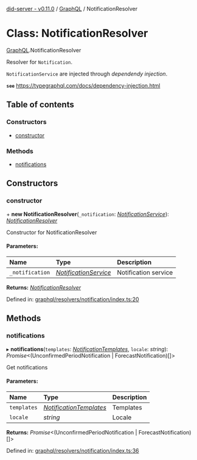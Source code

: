 [did-server - v0.11.0](../README.md) / [GraphQL](../modules/graphql.md) / NotificationResolver

# Class: NotificationResolver

[GraphQL](../modules/graphql.md).NotificationResolver

Resolver for `Notification`.

`NotificationService` are injected through
_dependendy injection_.

**`see`** https://typegraphql.com/docs/dependency-injection.html

## Table of contents

### Constructors

- [constructor](graphql.notificationresolver.md#constructor)

### Methods

- [notifications](graphql.notificationresolver.md#notifications)

## Constructors

### constructor

\+ **new NotificationResolver**(`_notification`: [*NotificationService*](services.notificationservice.md)): [*NotificationResolver*](graphql.notificationresolver.md)

Constructor for NotificationResolver

#### Parameters:

Name | Type | Description |
:------ | :------ | :------ |
`_notification` | [*NotificationService*](services.notificationservice.md) | Notification service    |

**Returns:** [*NotificationResolver*](graphql.notificationresolver.md)

Defined in: [graphql/resolvers/notification/index.ts:20](https://github.com/Puzzlepart/did/blob/dev/server/graphql/resolvers/notification/index.ts#L20)

## Methods

### notifications

▸ **notifications**(`templates`: [*NotificationTemplates*](graphql.notificationtemplates.md), `locale`: *string*): *Promise*<(UnconfirmedPeriodNotification \| ForecastNotification)[]\>

Get notifications

#### Parameters:

Name | Type | Description |
:------ | :------ | :------ |
`templates` | [*NotificationTemplates*](graphql.notificationtemplates.md) | Templates   |
`locale` | *string* | Locale    |

**Returns:** *Promise*<(UnconfirmedPeriodNotification \| ForecastNotification)[]\>

Defined in: [graphql/resolvers/notification/index.ts:36](https://github.com/Puzzlepart/did/blob/dev/server/graphql/resolvers/notification/index.ts#L36)
